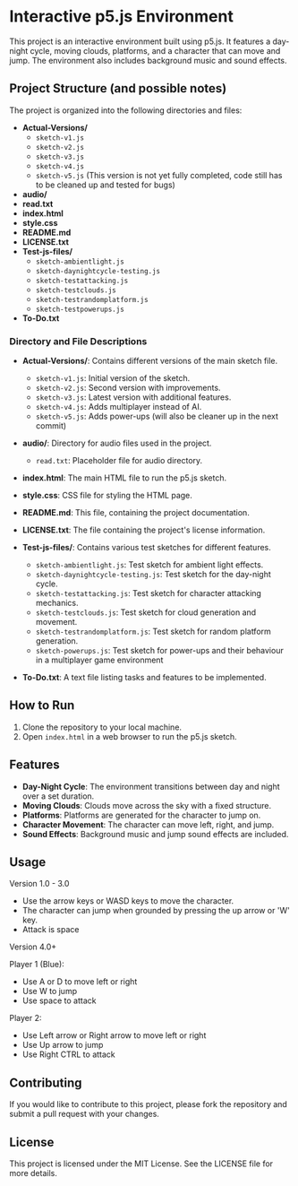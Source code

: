 # Interactive p5.js Environment

This project is an interactive environment built using p5.js. It features a day-night cycle, moving clouds, platforms, and a character that can move and jump. The environment also includes background music and sound effects.

## Project Structure (and possible notes)

The project is organized into the following directories and files:

- **Actual-Versions/**
  - `sketch-v1.js`
  - `sketch-v2.js`
  - `sketch-v3.js`
  - `sketch-v4.js`
  - `sketch-v5.js` (This version is not yet fully completed, code still has to be cleaned up and tested for bugs)
- **audio/**
- **read.txt**
- **index.html**
- **style.css**
- **README.md**
- **LICENSE.txt**
- **Test-js-files/**
  - `sketch-ambientlight.js`
  - `sketch-daynightcycle-testing.js`
  - `sketch-testattacking.js`
  - `sketch-testclouds.js`
  - `sketch-testrandomplatform.js`
  - `sketch-testpowerups.js`
- **To-Do.txt**

### Directory and File Descriptions

- **Actual-Versions/**: Contains different versions of the main sketch file.

  - `sketch-v1.js`: Initial version of the sketch.
  - `sketch-v2.js`: Second version with improvements.
  - `sketch-v3.js`: Latest version with additional features.
  - `sketch-v4.js`: Adds multiplayer instead of AI.
  - `sketch-v5.js`: Adds power-ups (will also be cleaner up in the next commit)

- **audio/**: Directory for audio files used in the project.

  - `read.txt`: Placeholder file for audio directory.

- **index.html**: The main HTML file to run the p5.js sketch.

- **style.css**: CSS file for styling the HTML page.

- **README.md**: This file, containing the project documentation.

- **LICENSE.txt**: The file containing the project's license information.

- **Test-js-files/**: Contains various test sketches for different features.

  - `sketch-ambientlight.js`: Test sketch for ambient light effects.
  - `sketch-daynightcycle-testing.js`: Test sketch for the day-night cycle.
  - `sketch-testattacking.js`: Test sketch for character attacking mechanics.
  - `sketch-testclouds.js`: Test sketch for cloud generation and movement.
  - `sketch-testrandomplatform.js`: Test sketch for random platform generation.
  -  `sketch-powerups.js`: Test sketch for power-ups and their behaviour in a multiplayer game environment

- **To-Do.txt**: A text file listing tasks and features to be implemented.

## How to Run

1. Clone the repository to your local machine.
2. Open `index.html` in a web browser to run the p5.js sketch.

## Features

- **Day-Night Cycle**: The environment transitions between day and night over a set duration.
- **Moving Clouds**: Clouds move across the sky with a fixed structure.
- **Platforms**: Platforms are generated for the character to jump on.
- **Character Movement**: The character can move left, right, and jump.
- **Sound Effects**: Background music and jump sound effects are included.

## Usage

Version 1.0 - 3.0

- Use the arrow keys or WASD keys to move the character.
- The character can jump when grounded by pressing the up arrow or 'W' key.
- Attack is space

Version 4.0+

Player 1 (Blue):
- Use A or D to move left or right
- Use W to jump
- Use space to attack
  
Player 2:
- Use Left arrow or Right arrow to move left or right
- Use Up arrow to jump
- Use Right CTRL to attack

## Contributing

If you would like to contribute to this project, please fork the repository and submit a pull request with your changes.

## License

This project is licensed under the MIT License. See the LICENSE file for more details.

